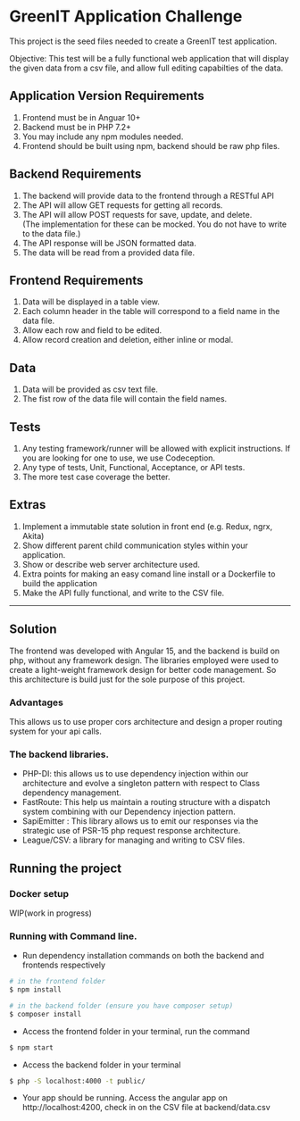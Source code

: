 # GreenIT Application Challenge

This project is the seed files needed to create a GreenIT test application.

Objective: This test will be a fully functional web application that will display the given data from a csv file, and allow full editing capabilties of the data.

## Application Version Requirements

1. Frontend must be in Anguar 10+
2. Backend must be in PHP 7.2+
3. You may include any npm modules needed.
4. Frontend should be built using npm, backend should be raw php files.

## Backend Requirements

1. The backend will provide data to the frontend through a RESTful API
2. The API will allow GET requests for getting all records.
3. The API will allow POST requests for save, update, and delete.  
   (The implementation for these can be mocked. You do not have to write to the data file.)
4. The API response will be JSON formatted data.
5. The data will be read from a provided data file.

## Frontend Requirements

1. Data will be displayed in a table view.
2. Each column header in the table will correspond to a field name in the data file.
3. Allow each row and field to be edited.
4. Allow record creation and deletion, either inline or modal.

## Data

1. Data will be provided as csv text file.
2. The fist row of the data file will contain the field names.

## Tests

1. Any testing framework/runner will be allowed with explicit instructions. If you are looking for one to use, we use Codeception.
2. Any type of tests, Unit, Functional, Acceptance, or API tests.
3. The more test case coverage the better.

## Extras

1. Implement a immutable state solution in front end (e.g. Redux, ngrx, Akita)
2. Show different parent child communication styles within your application.
3. Show or describe web server architecture used.
4. Extra points for making an easy comand line install or a Dockerfile to build the application
5. Make the API fully functional, and write to the CSV file.

---

## Solution

The frontend was developed with Angular 15, and the backend is build on php, without any framework design. The libraries employed were used to create a light-weight framework design for better code management. So this architecture is build just for the sole purpose of this project.

### Advantages

This allows us to use proper cors architecture and design a proper routing system for your api calls.

### The backend libraries.

- PHP-DI: this allows us to use dependency injection within our architecture and evolve a singleton pattern with respect to Class dependency management.
- FastRoute: This help us maintain a routing structure with a dispatch system combining with our Dependency injection pattern.
- SapiEmitter : This library allows us to emit our responses via the strategic use of PSR-15 php request response architecture.
- League/CSV: a library for managing and writing to CSV files.

## Running the project

### Docker setup

WIP(work in progress)

### Running with Command line.

- Run dependency installation commands on both the backend and frontends respectively

```sh
# in the frontend folder
$ npm install
```

```sh
# in the backend folder (ensure you have composer setup)
$ composer install
```

- Access the frontend folder in your terminal, run the command

```sh
$ npm start
```

- Access the backend folder in your terminal

```sh
$ php -S localhost:4000 -t public/
```

- Your app should be running. Access the angular app on http://localhost:4200, check in on the CSV file at backend/data.csv
